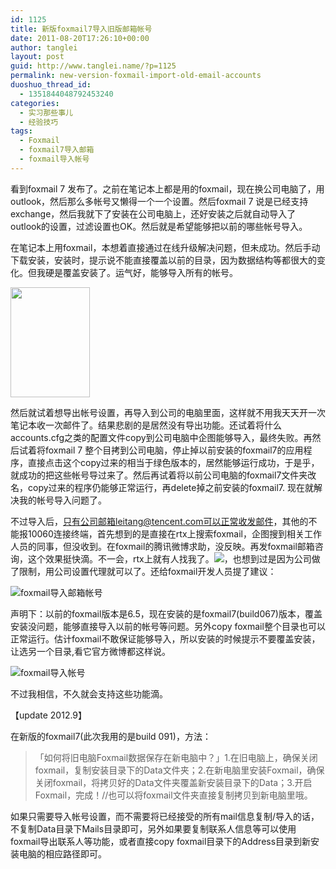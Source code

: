 ```yaml
---
id: 1125
title: 新版foxmail7导入旧版邮箱帐号
date: 2011-08-20T17:26:10+00:00
author: tanglei
layout: post
guid: http://www.tanglei.name/?p=1125
permalink: new-version-foxmail-import-old-email-accounts
duoshuo_thread_id:
  - 1351844048792453240
categories:
  - 实习那些事儿
  - 经验技巧
tags:
  - Foxmail
  - foxmail7导入邮箱
  - foxmail导入帐号
---
```

看到foxmail 7 发布了。之前在笔记本上都是用的foxmail，现在换公司电脑了，用outlook，然后那么多帐号又懒得一个一个设置。然后foxmail 7 说是已经支持exchange，然后我就下了安装在公司电脑上，还好安装之后就自动导入了outlook的设置，过滤设置也OK。然后就是希望能够把以前的哪些帐号导入。

在笔记本上用foxmail，本想着直接通过在线升级解决问题，但未成功。然后手动下载安装，安装时，提示说不能直接覆盖以前的目录，因为数据结构等都很大的变化。但我硬是覆盖安装了。运气好，能够导入所有的帐号。
  
<img class="alignleft" src="http://www.tanglei.name/wp-content/uploads/2011/08/082011_0925_foxmail71.png" alt="" width="127" height="176" />

然后就试着想导出帐号设置，再导入到公司的电脑里面，这样就不用我天天开一次笔记本收一次邮件了。结果悲剧的是居然没有导出功能。还试着将什么accounts.cfg之类的配置文件copy到公司电脑中企图能够导入，最终失败。再然后试着将foxmail 7 整个目拷到公司电脑，停止掉以前安装的foxmail7的应用程序，直接点击这个copy过来的相当于绿色版本的，居然能够运行成功，于是乎，就成功的把这些帐号导过来了。然后再试着将以前公司电脑的foxmail7文件夹改名，copy过来的程序仍能够正常运行，再delete掉之前安装的foxmail7. 现在就解决我的帐号导入问题了。
  
不过导入后，只有公司邮箱leitang@tencent.com可以正常收发邮件，其他的不能报10060连接终端，首先想到的是直接在rtx上搜索foxmail，企图搜到相关工作人员的同事，但没收到。在foxmail的腾讯微博求助，没反映。再发foxmail邮箱咨询，这个效果挺快滴。不一会，rtx上就有人找我了。![](http://www.tanglei.name/wp-content/uploads/2011/08/082011_0925_foxmail72.png)，也想到过是因为公司做了限制，用公司设置代理就可以了。还给foxmail开发人员提了建议：
  
![foxmail导入邮箱帐号](http://www.tanglei.name/wp-content/uploads/2011/08/082011_0925_foxmail73.png)

声明下：以前的foxmail版本是6.5，现在安装的是foxmail7(build067)版本，覆盖安装没问题，能够直接导入以前的帐号等问题。另外copy foxmail整个目录也可以正常运行。估计foxmail不敢保证能够导入，所以安装的时候提示不要覆盖安装，让选另一个目录,看它官方微博都这样说。

![foxmail导入帐号](http://www.tanglei.name/wp-content/uploads/2011/08/082011_0925_foxmail74.png)

不过我相信，不久就会支持这些功能滴。
  
【update 2012.9】

在新版的foxmail7(此次我用的是build 091)，方法：

> 「如何将旧电脑Foxmail数据保存在新电脑中？」1.在旧电脑上，确保关闭foxmail，复制安装目录下的Data文件夹；2.在新电脑里安装Foxmail，确保关闭foxmail，将拷贝好的Data文件夹覆盖新安装目录下的Data；3.开启Foxmail，完成！//也可以将foxmail文件夹直接复制拷贝到新电脑里哦。

如果只需要导入帐号设置，而不需要将已经接受的所有mail信息复制/导入的话，不复制Data目录下Mails目录即可，另外如果要复制联系人信息等可以使用foxmail导出联系人等功能，或者直接copy foxmail目录下的Address目录到新安装电脑的相应路径即可。
